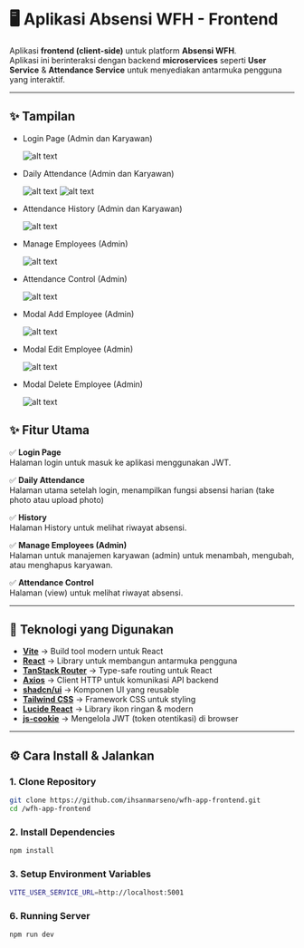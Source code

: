 # 🖥️ Aplikasi Absensi WFH - Frontend

Aplikasi **frontend (client-side)** untuk platform **Absensi WFH**.  
Aplikasi ini berinteraksi dengan backend **microservices** seperti **User Service** & **Attendance Service** untuk menyediakan antarmuka pengguna yang interaktif.

---

## ✨ Tampilan

- Login Page (Admin dan Karyawan)

  ![alt text](image.png)

- Daily Attendance (Admin dan Karyawan)

  ![alt text](image-1.png)
  ![alt text](image-2.png)

- Attendance History (Admin dan Karyawan)

  ![alt text](image-3.png)

- Manage Employees (Admin)

  ![alt text](image-4.png)

- Attendance Control (Admin)

  ![alt text](image-5.png)

- Modal Add Employee (Admin)

  ![alt text](image-6.png)

- Modal Edit Employee (Admin)

  ![alt text](image-7.png)

- Modal Delete Employee (Admin)

  ![alt text](image-8.png)

## ✨ Fitur Utama

✅ **Login Page**  
Halaman login untuk masuk ke aplikasi menggunakan JWT.

✅ **Daily Attendance**  
Halaman utama setelah login, menampilkan fungsi absensi harian (take photo atau upload photo)

✅ **History**  
Halaman History untuk melihat riwayat absensi.

✅ **Manage Employees (Admin)**  
Halaman untuk manajemen karyawan (admin) untuk menambah, mengubah, atau menghapus karyawan.

✅ **Attendance Control**  
Halaman (view) untuk melihat riwayat absensi.

---

## 🚀 Teknologi yang Digunakan

- **[Vite](https://vitejs.dev/)** → Build tool modern untuk React
- **[React](https://react.dev/)** → Library untuk membangun antarmuka pengguna
- **[TanStack Router](https://tanstack.com/router)** → Type-safe routing untuk React
- **[Axios](https://axios-http.com/)** → Client HTTP untuk komunikasi API backend
- **[shadcn/ui](https://ui.shadcn.com/)** → Komponen UI yang reusable
- **[Tailwind CSS](https://tailwindcss.com/)** → Framework CSS untuk styling
- **[Lucide React](https://lucide.dev/)** → Library ikon ringan & modern
- **[js-cookie](https://github.com/js-cookie/js-cookie)** → Mengelola JWT (token otentikasi) di browser

---

## ⚙️ Cara Install & Jalankan

### 1. Clone Repository

```bash
git clone https://github.com/ihsanmarseno/wfh-app-frontend.git
cd /wfh-app-frontend
```

### 2. Install Dependencies

```bash
npm install
```

### 3. Setup Environment Variables

```bash
VITE_USER_SERVICE_URL=http://localhost:5001
```

### 6. Running Server

```bash
npm run dev
```
